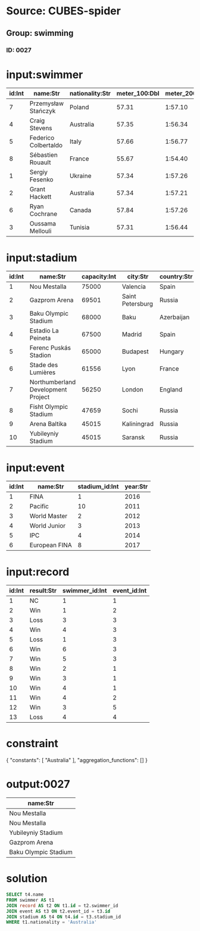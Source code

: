 # Source: CUBES-spider
## Group: swimming
### ID: 0027

# input:swimmer

| id:Int | name:Str | nationality:Str | meter_100:Dbl | meter_200:Str | meter_300:Str | meter_400:Str | meter_500:Str | meter_600:Str | meter_700:Str | time:Str |
|---|---|---|---|---|---|---|---|---|---|---|
| 7 | Przemysław Stańczyk | Poland | 57.31 | 1:57.10 | 2:56.02 | 3:55.36 | 4:54.21 | 5:52.59 | 6:50.91 | 7:47.91 |
| 4 | Craig Stevens | Australia | 57.35 | 1:56.34 | 2:55.90 | 3:55.72 | 4:55.08 | 5:54.45 | 6:52.69 | 7:48.67 |
| 5 | Federico Colbertaldo | Italy | 57.66 | 1:56.77 | 2:56.04 | 3:55.37 | 4:54.48 | 5:53.53 | 6:52.58 | 7:49.98 |
| 8 | Sébastien Rouault | France | 55.67 | 1:54.40 | 2:53.46 | 3:52.93 | 4:52.85 | 5:53.03 | 6:53.34 | 7:52.04 |
| 1 | Sergiy Fesenko | Ukraine | 57.34 | 1:57.26 | 2:57.10 | 3:57.12 | 4:57.03 | 5:56.31 | 6:55.07 | 7:53.43 |
| 2 | Grant Hackett | Australia | 57.34 | 1:57.21 | 2:56.95 | 3:57.00 | 4:56.96 | 5:57.10 | 6:57.44 | 7:55.39 |
| 6 | Ryan Cochrane | Canada | 57.84 | 1:57.26 | 2:56.64 | 3:56.34 | 4:56.15 | 5:56.99 | 6:57.69 | 7:56.56 |
| 3 | Oussama Mellouli | Tunisia | 57.31 | 1:56.44 | 2:55.94 | 3:55.49 | 4:54.19 | 5:52.92 | 6:50.80 | 7:46.95 |

# input:stadium

| id:Int | name:Str | capacity:Int | city:Str | country:Str | opening_year:Int |
|---|---|---|---|---|---|
| 1 | Nou Mestalla | 75000 | Valencia | Spain | 2004 |
| 2 | Gazprom Arena | 69501 | Saint Petersburg | Russia | 2005 |
| 3 | Baku Olympic Stadium | 68000 | Baku | Azerbaijan | 2005 |
| 4 | Estadio La Peineta | 67500 | Madrid | Spain | 2005 |
| 5 | Ferenc Puskás Stadion | 65000 | Budapest | Hungary | 2006 |
| 6 | Stade des Lumières | 61556 | Lyon | France | 2004 |
| 7 | Northumberland Development Project | 56250 | London | England | 2006 |
| 8 | Fisht Olympic Stadium | 47659 | Sochi | Russia | 2004 |
| 9 | Arena Baltika | 45015 | Kaliningrad | Russia | 2007 |
| 10 | Yubileyniy Stadium | 45015 | Saransk | Russia | 2005 |

# input:event

| id:Int | name:Str | stadium_id:Int | year:Str |
|---|---|---|---|
| 1 | FINA | 1 | 2016 |
| 2 | Pacific | 10 | 2011 |
| 3 | World Master | 2 | 2012 |
| 4 | World Junior | 3 | 2013 |
| 5 | IPC | 4 | 2014 |
| 6 | European FINA | 8 | 2017 |

# input:record

| id:Int | result:Str | swimmer_id:Int | event_id:Int |
|---|---|---|---|
| 1 | NC | 1 | 1 |
| 2 | Win | 1 | 2 |
| 3 | Loss | 3 | 3 |
| 4 | Win | 4 | 3 |
| 5 | Loss | 1 | 3 |
| 6 | Win | 6 | 3 |
| 7 | Win | 5 | 3 |
| 8 | Win | 2 | 1 |
| 9 | Win | 3 | 1 |
| 10 | Win | 4 | 1 |
| 11 | Win | 4 | 2 |
| 12 | Win | 3 | 5 |
| 13 | Loss | 4 | 4 |

# constraint

{
  "constants": [
    "Australia"
  ],
  "aggregation_functions": []
}

# output:0027

| name:Str |
|---|
| Nou Mestalla |
| Nou Mestalla |
| Yubileyniy Stadium |
| Gazprom Arena |
| Baku Olympic Stadium |

# solution

```sql
SELECT t4.name
FROM swimmer AS t1
JOIN record AS t2 ON t1.id = t2.swimmer_id
JOIN event AS t3 ON t2.event_id = t3.id
JOIN stadium AS t4 ON t4.id = t3.stadium_id
WHERE t1.nationality = 'Australia'
```
